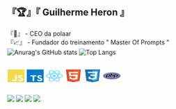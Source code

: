 ## 『🏆』『 Guilherme Heron 』 
『💼』 - CEO da polaar <br>
『📈』 - Fundador do treinamento " Master Of Prompts "
<br>
![Anurag's GitHub stats](https://github-readme-stats.vercel.app/api?username=GuilhermeHeron&show_icons=true&theme=city_lights)
![Top Langs](https://github-readme-stats.vercel.app/api/top-langs/?username=GuilhermeHeron&stats_format=bytes&theme=city_lights)

<div style="display: inline_block"><br>
  <img align="center" alt="gui-Js" height="30" width="40" src="https://raw.githubusercontent.com/devicons/devicon/master/icons/javascript/javascript-plain.svg">
  <img align="center" alt="gui-Ts" height="30" width="40" src="https://raw.githubusercontent.com/devicons/devicon/master/icons/typescript/typescript-plain.svg">
  <img align="center" alt="gui-React" height="30" width="40" src="https://raw.githubusercontent.com/devicons/devicon/master/icons/react/react-original.svg">
  <img align="center" alt="gui-HTML" height="30" width="40" src="https://raw.githubusercontent.com/devicons/devicon/master/icons/html5/html5-original.svg">
  <img align="center" alt="gui-CSS" height="30" width="40" src="https://raw.githubusercontent.com/devicons/devicon/master/icons/css3/css3-original.svg">
  <img align="center" alt="gui-Php" height="30" width="40" src="https://raw.githubusercontent.com/devicons/devicon/master/icons/php/php-original.svg">
</div>
  
  ##
 
<div> 
  <a href="https://www.youtube.com/@guilherme.heron-dev" target="_blank"><img src="https://img.shields.io/badge/YouTube-FF0000?style=for-the-badge&logo=youtube&logoColor=white" target="_blank"></a>
  <a href="https://www.instagram.com/guilherme.heron/" target="_blank"><img src="https://img.shields.io/badge/-Instagram-%23E4405F?style=for-the-badge&logo=instagram&logoColor=white" target="_blank"></a>
  <a href = "mailto:guilhermeheron16@gmail.com"><img src="https://img.shields.io/badge/-Gmail-%23333?style=for-the-badge&logo=gmail&logoColor=white" target="_blank"></a>
  <a href="https://www.linkedin.com/in/guilherme-heron-silva-684584305/" target="_blank"><img src="https://img.shields.io/badge/-LinkedIn-%230077B5?style=for-the-badge&logo=linkedin&logoColor=white" target="_blank"></a> 
  
</div>
